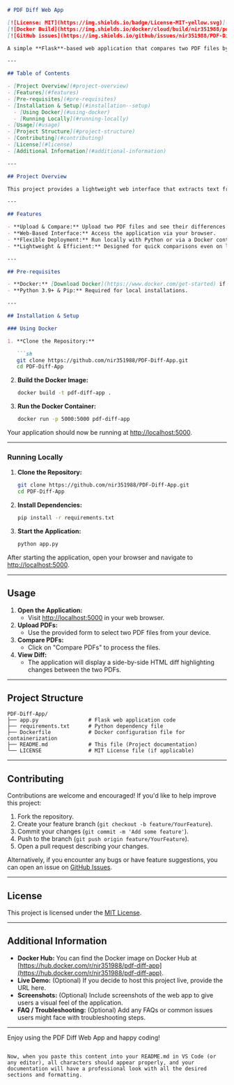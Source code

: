 
```markdown
# PDF Diff Web App

[![License: MIT](https://img.shields.io/badge/License-MIT-yellow.svg)](LICENSE)
[![Docker Build](https://img.shields.io/docker/cloud/build/nir351988/pdf-diff-app)](https://hub.docker.com/r/nir351988/pdf-diff-app)
[![GitHub issues](https://img.shields.io/github/issues/nir351988/PDF-Diff-App)](https://github.com/nir351988/PDF-Diff-App/issues)

A simple **Flask**-based web application that compares two PDF files by extracting their text and displaying a side-by-side diff. This tool is perfect for quickly spotting differences between document versions.

---

## Table of Contents

- [Project Overview](#project-overview)
- [Features](#features)
- [Pre-requisites](#pre-requisites)
- [Installation & Setup](#installation--setup)
  - [Using Docker](#using-docker)
  - [Running Locally](#running-locally)
- [Usage](#usage)
- [Project Structure](#project-structure)
- [Contributing](#contributing)
- [License](#license)
- [Additional Information](#additional-information)

---

## Project Overview

This project provides a lightweight web interface that extracts text from two uploaded PDF files using [PyPDF2](https://pythonhosted.org/PyPDF2/) and then generates a visual diff using Python's built-in [difflib](https://docs.python.org/3/library/difflib.html). The design emphasizes ease of use with a minimalistic interface, allowing you to effortlessly compare PDF document versions.

---

## Features

- **Upload & Compare:** Upload two PDF files and see their differences highlighted side-by-side.
- **Web-Based Interface:** Access the application via your browser.
- **Flexible Deployment:** Run locally with Python or via a Docker container.
- **Lightweight & Efficient:** Designed for quick comparisons even on low-resource machines.

---

## Pre-requisites

- **Docker:** [Download Docker](https://www.docker.com/get-started) if you prefer containerization.
- **Python 3.9+ & Pip:** Required for local installations.

---

## Installation & Setup

### Using Docker

1. **Clone the Repository:**

   ```sh
   git clone https://github.com/nir351988/PDF-Diff-App.git
   cd PDF-Diff-App
   ```

2. **Build the Docker Image:**

   ```sh
   docker build -t pdf-diff-app .
   ```

3. **Run the Docker Container:**

   ```sh
   docker run -p 5000:5000 pdf-diff-app
   ```

Your application should now be running at [http://localhost:5000](http://localhost:5000).

---

### Running Locally

1. **Clone the Repository:**

   ```sh
   git clone https://github.com/nir351988/PDF-Diff-App.git
   cd PDF-Diff-App
   ```

2. **Install Dependencies:**

   ```sh
   pip install -r requirements.txt
   ```

3. **Start the Application:**

   ```sh
   python app.py
   ```

After starting the application, open your browser and navigate to [http://localhost:5000](http://localhost:5000).

---

## Usage

1. **Open the Application:**
   - Visit [http://localhost:5000](http://localhost:5000) in your web browser.
2. **Upload PDFs:**
   - Use the provided form to select two PDF files from your device.
3. **Compare PDFs:**
   - Click on "Compare PDFs" to process the files.
4. **View Diff:**
   - The application will display a side-by-side HTML diff highlighting changes between the two PDFs.

---

## Project Structure

```
PDF-Diff-App/
├── app.py                # Flask web application code
├── requirements.txt      # Python dependency file
├── Dockerfile            # Docker configuration file for containerization
├── README.md             # This file (Project documentation)
└── LICENSE               # MIT License file (if applicable)
```

---

## Contributing

Contributions are welcome and encouraged! If you'd like to help improve this project:

1. Fork the repository.
2. Create your feature branch (`git checkout -b feature/YourFeature`).
3. Commit your changes (`git commit -m 'Add some feature'`).
4. Push to the branch (`git push origin feature/YourFeature`).
5. Open a pull request describing your changes.

Alternatively, if you encounter any bugs or have feature suggestions, you can open an issue on [GitHub Issues](https://github.com/nir351988/PDF-Diff-App/issues).

---

## License

This project is licensed under the [MIT License](LICENSE).

---

## Additional Information

- **Docker Hub:** You can find the Docker image on Docker Hub at [https://hub.docker.com/r/nir351988/pdf-diff-app](https://hub.docker.com/r/nir351988/pdf-diff-app).
- **Live Demo:** (Optional) If you decide to host this project live, provide the URL here.
- **Screenshots:** (Optional) Include screenshots of the web app to give users a visual feel of the application.
- **FAQ / Troubleshooting:** (Optional) Add any FAQs or common issues users might face with troubleshooting steps.

---

Enjoy using the PDF Diff Web App and happy coding!
```

Now, when you paste this content into your README.md in VS Code (or any editor), all characters should appear properly, and your documentation will have a professional look with all the desired sections and formatting.
